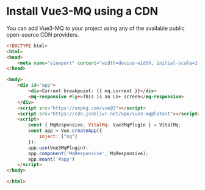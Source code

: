 # Install Vue3-MQ using a CDN

You can add Vue3-MQ to your project using any of the available public open-source CDN providers.

```html
<!DOCTYPE html>
<html>
<head>
    <meta name="viewport" content="width=device-width, initial-scale=1, maximum-scale=1, user-scalable=no, minimal-ui">
</head>

<body>
    <div id="app">
        <div>Current breakpoint: {{ mq.current }}</div>
        <mq-responsive #lg+>This is an LG+ screen</mq-responsive>
    </div>
    <script src="https://unpkg.com/vue@3"></script>
    <script src="https://cdn.jsdelivr.net/npm/vue3-mq@latest"></script>
    <script>
        const { MqResponsive, VitalMq: Vue3MqPlugin } = VitalMq;
        const app = Vue.createApp({
            inject: ["mq"]
        });
        app.use(Vue3MqPlugin);
        app.component('MqResponsive', MqResponsive);
        app.mount('#app')
    </script>
</body>

</html>
```